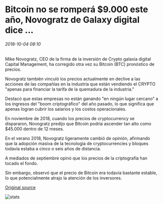# Bitcoin no se romperá $9.000 este año, Novogratz de Galaxy digital dice ...

###### 2018-10-04 08:10

Mike Novogratz, CEO de la firma de la inversión de Crypto galaxia digital Capital Management, ha corregido otra vez su Bitcoin (BTC) pronóstico de precios.

Novogratz también vinculó los precios actualmente en declive a las acciones de las compañías en la industria que están vendiendo el CRYPTO "apenas para financiar la tarifa de la quemadura de la industria."

Destacó que estas empresas no están ganando "en ningún lugar cercano" a los ingresos del "boom criptográfico" del año pasado, lo que significa que apenas logran cubrir los salarios y los costos operacionales.

En noviembre de 2018, cuando los precios de cryptocurrency se dispararon, Novogratz predijo que Bitcoin podría ascender tan alto como $45.000 dentro de 12 meses.

En el verano 2018, Novogratz ligeramente cambió de opinión, afirmando que la adopción masiva de la tecnología de cryptocurrencies y bloques todavía estaba a cinco o seis años de distancia.

A mediados de septiembre opinó que los precios de la criptografía han tocado el fondo.

Sin embargo, observó que el precio de Bitcoin era todavía bastante estable, lo que potencialmente atrajo la atención de los inversores.

[Original source](https://cointelegraph.com/news/bitcoin-wont-break-9-000-this-year-galaxy-digitals-novogratz-says)

![stats](https://c.statcounter.com/11760860/0/a89fa40b/1/ "stats")